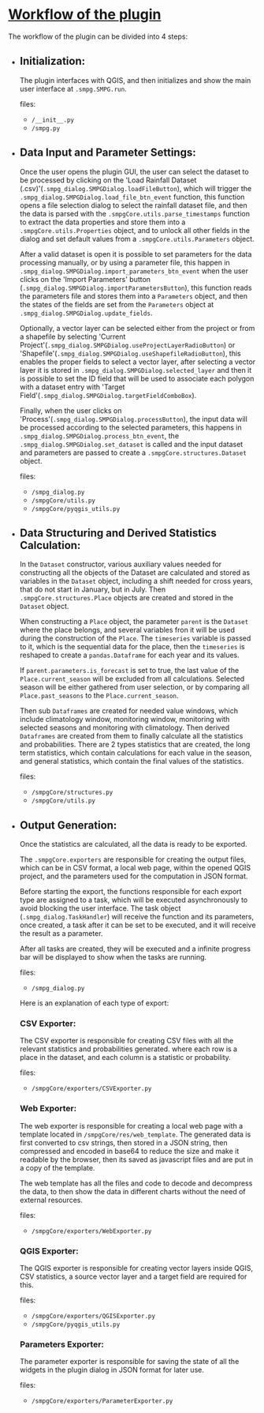 # [Workflow of the plugin](#workflow-of-the-plugin)

The workflow of the plugin can be divided into 4 steps:

- ## Initialization:

    The plugin interfaces with QGIS, and then initializes and show the main user interface at `.smpg.SMPG.run`.

    files:
    - `/__init__.py`
    - `/smpg.py`

- ## Data Input and Parameter Settings:

    Once the user opens the plugin GUI, the user can select the dataset to be processed by clicking on the 'Load Rainfall Dataset (.csv)'(`.smpg_dialog.SMPGDialog.loadFileButton`), which will trigger the `.smpg_dialog.SMPGDialog.load_file_btn_event` function, this function opens a file selection dialog to select the rainfall dataset file, and then the data is parsed with the `.smpgCore.utils.parse_timestamps` function to extract the data properties and store them into a `.smpgCore.utils.Properties` object, and to unlock all other fields in the dialog and set default values from a `.smpgCore.utils.Parameters` object.

    After a valid dataset is open it is possible to set parameters for the data processing manually, or by using a parameter file, this happen in `.smpg_dialog.SMPGDialog.import_parameters_btn_event` when the user clicks on the 'Import Parameters' button (`.smpg_dialog.SMPGDialog.importParametersButton`), this function reads the parameters file and stores them into a `Parameters` object, and then the states of the fields are set from the `Parameters` object at `.smpg_dialog.SMPGDialog.update_fields`.

    Optionally, a vector layer can be selected either from the project or from a shapefile by selecting 'Current Project'(`.smpg_dialog.SMPGDialog.useProjectLayerRadioButton`) or 'Shapefile'(`.smpg_dialog.SMPGDialog.useShapefileRadioButton`), this enables the proper fields to select a vector layer, after selecting a vector layer it is stored in `.smpg_dialog.SMPGDialog.selected_layer` and then it is possible to set the ID field that will be used to associate each polygon with a dataset entry with 'Target Field'(`.smpg_dialog.SMPGDialog.targetFieldComboBox`).

    Finally, when the user clicks on 'Process'(`.smpg_dialog.SMPGDialog.processButton`), the input data will be processed according to the selected parameters, this happens in `.smpg_dialog.SMPGDialog.process_btn_event`, the `.smpg_dialog.SMPGDialog.set_dataset` is called and the input dataset and parameters are passed to create a `.smpgCore.structures.Dataset` object.

    files:
    - `/smpg_dialog.py`
    - `/smpgCore/utils.py`
    - `/smpgCore/pyqgis_utils.py`

- ## Data Structuring and Derived Statistics Calculation:

    In the `Dataset` constructor, various auxiliary values needed for constructing all the objects of the Dataset are calculated and stored as variables in the `Dataset` object, including a shift needed for cross years, that do not start in January, but in July. Then `.smpgCore.structures.Place` objects are created and stored in the `Dataset` object.

    When constructing a `Place` object, the parameter `parent` is the `Dataset` where the place belongs, and several variables fron it will be used during the construction of the `Place`. The `timeseries` variable is passed to it, which is the sequential data for the place, then the `timeseries` is reshaped to create a `pandas.Dataframe` for each year and its values.

    If `parent.parameters.is_forecast`  is set to true, the last value of the `Place.current_season` will be excluded from all calculations. Selected season will be either gathered from user selection, or by comparing all `Place.past_seasons` to the `Place.current_season`.

    Then sub `Dataframes` are created for needed value windows, which include climatology window, monitoring window, monitoring with selected seasons and monitoring with climatology. Then derived `Dataframes` are created from them to finally calculate all the statistics and probabilities. There are 2 types statistics that are created, the long term statistics, which contain calculations for each value in the season, and general statistics, which contain the final values of the statistics.

    files:
    - `/smpgCore/structures.py`
    - `/smpgCore/utils.py`

- ## Output Generation:

    Once the statistics are calculated, all the data is ready to be exported. 
    
    The `.smpgCore.exporters` are responsible for creating the output files, which can be in CSV format, a local web page, within the opened QGIS project, and the parameters used for the computation in JSON format.

    Before starting the export, the functions responsible for each export type are assigned to a task, which will be executed asynchronously to avoid blocking the user interface. The task object (`.smpg_dialog.TaskHandler`) will receive the function and its parameters, once created, a task after it can be set to be executed, and it will receive the result as a parameter.

    After all tasks are created, they will be executed and a infinite progress bar will be displayed to show when the tasks are running.

    files:
    - `/smpg_dialog.py`

    Here is an explanation of each type of export:

    ### CSV Exporter:

    The CSV exporter is responsible for creating CSV files with all the relevant statistics and probabilities generated. where each row is a place in the dataset, and each column is a statistic or probability.

    files:
    - `/smpgCore/exporters/CSVExporter.py`

    ### Web Exporter:

    The web exporter is responsible for creating a local web page with a template located in `/smpgCore/res/web_template`. The generated data is first converted to csv strings, then stored in a JSON string, then compressed and encoded in base64 to reduce the size and make it readable by the browser, then its saved as javascript files and are put in a copy of the template.

    The web template has all the files and code to decode and decompress the data, to then show the data in different charts without the need of external resources.

    files:
    - `/smpgCore/exporters/WebExporter.py`

    ### QGIS Exporter:

    The QGIS exporter is responsible for creating vector layers inside QGIS, CSV statistics, a source vector layer and a target field are required for this.

    files:
    - `/smpgCore/exporters/QGISExporter.py`
    - `/smpgCore/pyqgis_utils.py`

    ### Parameters Exporter:

    The parameter exporter is responsible for saving the state of all the widgets in the plugin dialog in JSON format for later use.

    files:
    - `/smpgCore/exporters/ParameterExporter.py`